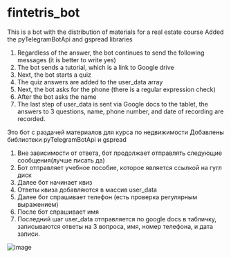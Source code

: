 # fintetris_bot
This is a bot with the distribution of materials for a real estate course
Added the pyTelegramBotApi and gspread libraries
1. Regardless of the answer, the bot continues to send the following messages (it is better to write yes)
2. The bot sends a tutorial, which is a link to Google drive
3. Next, the bot starts a quiz
4. The quiz answers are added to the user_data array
5. Next, the bot asks for the phone (there is a regular expression check)
6. After the bot asks the name
7. The last step of user_data is sent via Google docs to the tablet, the answers to 3 questions, name, phone number, and date of recording are recorded.


Это бот с раздачей материалов для курса по недвижимости
Добавлены библиотеки pyTelegramBotApi и gspread
1. Вне зависимости от ответа, бот продолжает отправлять следующие сообщения(лучше писать да)
2. Бот отправляет учебное пособие, которое является ссылкой на гугл диск
3. Далее бот начинает квиз
4. Ответы квиза добавляются в массив user_data
5. Далее бот спрашивает телефон (есть проверка регулярным выражением)
6. После бот спрашивает имя
7. Последний шаг user_data отправляется по google docs в табличку, записываются ответы на 3 вопроса, имя, номер телефона, и дата записи.

![image](https://user-images.githubusercontent.com/66513936/172565326-c8bbb6b0-e665-4e53-ba34-a50348e7bf0c.png)

